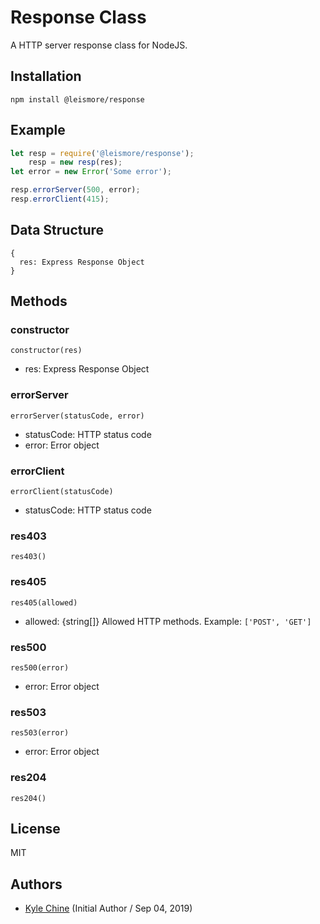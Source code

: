 # Response Class

A HTTP server response class for NodeJS.

## Installation

`npm install @leismore/response`

## Example

```javascript
let resp = require('@leismore/response');
    resp = new resp(res);
let error = new Error('Some error');

resp.errorServer(500, error);
resp.errorClient(415);
```

## Data Structure

```
{
  res: Express Response Object
}
```

## Methods

### constructor

`constructor(res)`

* res: Express Response Object

### errorServer

`errorServer(statusCode, error)`

* statusCode: HTTP status code
* error:      Error object

### errorClient

`errorClient(statusCode)`

* statusCode: HTTP status code

### res403

`res403()`

### res405

`res405(allowed)`

* allowed: {string[]} Allowed HTTP methods. Example: `['POST', 'GET']`

### res500

`res500(error)`

* error:      Error object

### res503

`res503(error)`

* error:      Error object

### res204

`res204()`

## License

MIT

## Authors

* [Kyle Chine](https://www.kylechine.name) (Initial Author / Sep 04, 2019)

